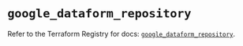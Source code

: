 # `google_dataform_repository`

Refer to the Terraform Registry for docs: [`google_dataform_repository`](https://registry.terraform.io/providers/hashicorp/google-beta/5.40.0/docs/resources/google_dataform_repository).
